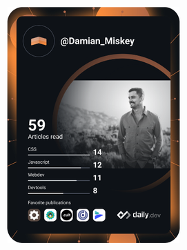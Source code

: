 <!--
**DamianMiskey/DamianMiskey** is a ✨ _special_ ✨ repository because its `README.md` (this file) appears on your GitHub profile.

Here are some ideas to get you started:

- 🔭 I’m currently working on ...
- 🌱 I’m currently learning ...
- 👯 I’m looking to collaborate on ...
- 🤔 I’m looking for help with ...
- 💬 Ask me about ...
- 📫 How to reach me: ...
- 😄 Pronouns: ...
- ⚡ Fun fact: ...
<a href="https://app.daily.dev/Damian_Miskey"><img src="https://api.daily.dev/devcards/9d3a1f775895436c9a9745fe2c4011d2.png?r=5cl" width="400" alt="Damian Miskey's Dev Card"/></a>
-->
<a href="https://app.daily.dev/DailyDevTips"><img src="https://github.com/DamianMiskey/DamianMiskey/blob/main/devcard.svg" width="400" alt="Damian Miskey's Dev Card"/></a>
